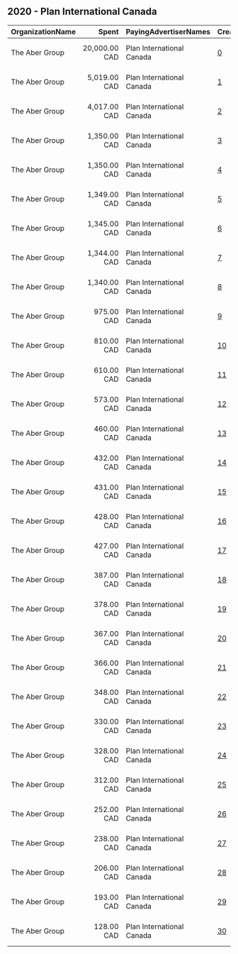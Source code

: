 ## 2020 - Plan International Canada 
|OrganizationName|Spent|PayingAdvertiserNames|CreativeUrls|Impressions|Genders|AgeBrackets|CountryCodes|BillingAddresses|CandidateBallotInformation|
|:---|---:|:---|:---|---:|:---|:---|:---|:---|:---|
|The Aber Group|20,000.00 CAD|Plan International Canada|[0](https://www.snap.com/political-ads/asset/f405c50cf25372a273e05d21645935b82fb75f257ce679d9c83d6f7bc03c69cd?mediaType=mp4)|3,627,770||18+|canada|"608-120 Eglinton Avenue East,Toronto,M4P1E2,CA"||
|The Aber Group|5,019.00 CAD|Plan International Canada|[1](https://www.snap.com/political-ads/asset/4c1f7a543ce0c082e29b2044ae5b644eece7255e005a49b833937ae1b14a022e?mediaType=mp4)|755,031||18+|canada|"608-120 Eglinton Avenue East,Toronto,M4P1E2,CA"||
|The Aber Group|4,017.00 CAD|Plan International Canada|[2](https://www.snap.com/political-ads/asset/4c1f7a543ce0c082e29b2044ae5b644eece7255e005a49b833937ae1b14a022e?mediaType=mp4)|493,793||18+|canada|"608-120 Eglinton Avenue East,Toronto,M4P1E2,CA"||
|The Aber Group|1,350.00 CAD|Plan International Canada|[3](https://www.snap.com/political-ads/asset/e3f3c7d3a24bc79b05f05b1eadcff0fc7006c2b0a828d051d7d797fb7ca24795?mediaType=mov)|148,588||18+|canada|"608-120 Eglinton Avenue East,Toronto,M4P1E2,CA"||
|The Aber Group|1,350.00 CAD|Plan International Canada|[4](https://www.snap.com/political-ads/asset/e3f3c7d3a24bc79b05f05b1eadcff0fc7006c2b0a828d051d7d797fb7ca24795?mediaType=mov)|148,570||18+|canada|"608-120 Eglinton Avenue East,Toronto,M4P1E2,CA"||
|The Aber Group|1,349.00 CAD|Plan International Canada|[5](https://www.snap.com/political-ads/asset/020b39608c9613ce2516987e089ca1b90754c378669bc7d1136c50dd4f41b37a?mediaType=mp4)|148,467||18+|canada|"608-120 Eglinton Avenue East,Toronto,M4P1E2,CA"||
|The Aber Group|1,345.00 CAD|Plan International Canada|[6](https://www.snap.com/political-ads/asset/020b39608c9613ce2516987e089ca1b90754c378669bc7d1136c50dd4f41b37a?mediaType=mp4)|147,986||18+|canada|"608-120 Eglinton Avenue East,Toronto,M4P1E2,CA"||
|The Aber Group|1,344.00 CAD|Plan International Canada|[7](https://www.snap.com/political-ads/asset/954bb2ee9f14481f264115fa9602322ba79ed8087769aa689e1dc654c78896a0?mediaType=mp4)|147,928||18+|canada|"608-120 Eglinton Avenue East,Toronto,M4P1E2,CA"||
|The Aber Group|1,340.00 CAD|Plan International Canada|[8](https://www.snap.com/political-ads/asset/954bb2ee9f14481f264115fa9602322ba79ed8087769aa689e1dc654c78896a0?mediaType=mp4)|147,491||18+|canada|"608-120 Eglinton Avenue East,Toronto,M4P1E2,CA"||
|The Aber Group|975.00 CAD|Plan International Canada|[9](https://www.snap.com/political-ads/asset/1f21033064c361018eb2a60761f339e67b5bfa8bc435a00f3723ca00116e757e?mediaType=jpg)|205,050||21+|canada|"608-120 Eglinton Avenue East,Toronto,M4P1E2,CA"||
|The Aber Group|810.00 CAD|Plan International Canada|[10](https://www.snap.com/political-ads/asset/9fd26236c75b5503cf04955e179ad1c096d426bce6949ac25a04345c3e220e58?mediaType=jpg)|190,580||21+|canada|"608-120 Eglinton Avenue East,Toronto,M4P1E2,CA"||
|The Aber Group|610.00 CAD|Plan International Canada|[11](https://www.snap.com/political-ads/asset/f847bd8b76de0fb9f94823e78dcb7964c697b68989565e0d5329bfc24e0d4cc5?mediaType=jpg)|118,209||21+|canada|"608-120 Eglinton Avenue East,Toronto,M4P1E2,CA"||
|The Aber Group|573.00 CAD|Plan International Canada|[12](https://www.snap.com/political-ads/asset/1f21033064c361018eb2a60761f339e67b5bfa8bc435a00f3723ca00116e757e?mediaType=jpg)|135,821||21+|canada|"608-120 Eglinton Avenue East,Toronto,M4P1E2,CA"||
|The Aber Group|460.00 CAD|Plan International Canada|[13](https://www.snap.com/political-ads/asset/8464e71f8b1310f01a0f7967ced3e5df41beaa865efed7cd354600f0a717c289?mediaType=mp4)|300,865||18+|canada|"608-120 Eglinton Avenue East,Toronto,M4P1E2,CA"||
|The Aber Group|432.00 CAD|Plan International Canada|[14](https://www.snap.com/political-ads/asset/9fd26236c75b5503cf04955e179ad1c096d426bce6949ac25a04345c3e220e58?mediaType=jpg)|94,293||21+|canada|"608-120 Eglinton Avenue East,Toronto,M4P1E2,CA"||
|The Aber Group|431.00 CAD|Plan International Canada|[15](https://www.snap.com/political-ads/asset/1828e8e32c4923ee505f8efad6f4af349521531e7f30f0cb2a128460a91665dc?mediaType=mp4)|228,623||18+|canada|"608-120 Eglinton Avenue East,Toronto,M4P1E2,CA"||
|The Aber Group|428.00 CAD|Plan International Canada|[16](https://www.snap.com/political-ads/asset/b834a784d6c4de68ca0bf729ba9e6eb2513c7360845af48b02e956a8025190f8?mediaType=jpg)|230,606||20+|canada|"608-120 Eglinton Avenue East,Toronto,M4P1E2,CA"||
|The Aber Group|427.00 CAD|Plan International Canada|[17](https://www.snap.com/political-ads/asset/f3073f77bf4d05bb66703894320ec4a412255c75cd85d1d222c3616ab27d7ed0?mediaType=mp4)|44,485||21+|canada|"608-120 Eglinton Avenue East,Toronto,M4P1E2,CA"||
|The Aber Group|387.00 CAD|Plan International Canada|[18](https://www.snap.com/political-ads/asset/04928ca3e49eee7fb9e631a8a679e076eac7f0a0fd98907dbe91c153766571d4?mediaType=jpg)|241,892||18+|canada|"608-120 Eglinton Avenue East,Toronto,M4P1E2,CA"||
|The Aber Group|378.00 CAD|Plan International Canada|[19](https://www.snap.com/political-ads/asset/0203b2de4b2ab4ef5130e91b9b89f23abdc07ca225169ca156206b6a179b75fd?mediaType=mp4)|191,267||18+|canada|"608-120 Eglinton Avenue East,Toronto,M4P1E2,CA"||
|The Aber Group|367.00 CAD|Plan International Canada|[20](https://www.snap.com/political-ads/asset/8464e71f8b1310f01a0f7967ced3e5df41beaa865efed7cd354600f0a717c289?mediaType=mp4)|207,449||18+|canada|"608-120 Eglinton Avenue East,Toronto,M4P1E2,CA"||
|The Aber Group|366.00 CAD|Plan International Canada|[21](https://www.snap.com/political-ads/asset/0203b2de4b2ab4ef5130e91b9b89f23abdc07ca225169ca156206b6a179b75fd?mediaType=mp4)|230,093||18+|canada|"608-120 Eglinton Avenue East,Toronto,M4P1E2,CA"||
|The Aber Group|348.00 CAD|Plan International Canada|[22](https://www.snap.com/political-ads/asset/1828e8e32c4923ee505f8efad6f4af349521531e7f30f0cb2a128460a91665dc?mediaType=mp4)|216,602||18+|canada|"608-120 Eglinton Avenue East,Toronto,M4P1E2,CA"||
|The Aber Group|330.00 CAD|Plan International Canada|[23](https://www.snap.com/political-ads/asset/e3f3c7d3a24bc79b05f05b1eadcff0fc7006c2b0a828d051d7d797fb7ca24795?mediaType=mov)|36,231||18+|canada|"608-120 Eglinton Avenue East,Toronto,M4P1E2,CA"||
|The Aber Group|328.00 CAD|Plan International Canada|[24](https://www.snap.com/political-ads/asset/954bb2ee9f14481f264115fa9602322ba79ed8087769aa689e1dc654c78896a0?mediaType=mp4)|35,971||18+|canada|"608-120 Eglinton Avenue East,Toronto,M4P1E2,CA"||
|The Aber Group|312.00 CAD|Plan International Canada|[25](https://www.snap.com/political-ads/asset/020b39608c9613ce2516987e089ca1b90754c378669bc7d1136c50dd4f41b37a?mediaType=mp4)|34,233||18+|canada|"608-120 Eglinton Avenue East,Toronto,M4P1E2,CA"||
|The Aber Group|252.00 CAD|Plan International Canada|[26](https://www.snap.com/political-ads/asset/640458b08814cd8207234b857807ea2dc84e56094f4f5e03816f03e273a7ed27?mediaType=mp4)|26,196||21+|canada|"608-120 Eglinton Avenue East,Toronto,M4P1E2,CA"||
|The Aber Group|238.00 CAD|Plan International Canada|[27](https://www.snap.com/political-ads/asset/8acbbdbe4a62cefb8d77adb23d80bd64482b1129664ae5e747451f4cdd1a6d30?mediaType=mp4)|24,832||21+|canada|"608-120 Eglinton Avenue East,Toronto,M4P1E2,CA"||
|The Aber Group|206.00 CAD|Plan International Canada|[28](https://www.snap.com/political-ads/asset/b834a784d6c4de68ca0bf729ba9e6eb2513c7360845af48b02e956a8025190f8?mediaType=jpg)|111,979||18+|canada|"608-120 Eglinton Avenue East,Toronto,M4P1E2,CA"||
|The Aber Group|193.00 CAD|Plan International Canada|[29](https://www.snap.com/political-ads/asset/04928ca3e49eee7fb9e631a8a679e076eac7f0a0fd98907dbe91c153766571d4?mediaType=jpg)|110,611||20+|canada|"608-120 Eglinton Avenue East,Toronto,M4P1E2,CA"||
|The Aber Group|128.00 CAD|Plan International Canada|[30](https://www.snap.com/political-ads/asset/4a702364214d8e997ef3129b50777c2e2e09799a1d51162d2ef2b8c037640dc6?mediaType=mp4)|59,382||18+|canada|"608-120 Eglinton Avenue East,Toronto,M4P1E2,CA"||
